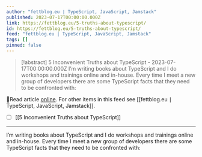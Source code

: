 ```yaml
---
author: "fettblog․eu ∣ TypeScript, JavaScript, Jamstack"
published: 2023-07-17T00:00:00.000Z
link: https://fettblog.eu/5-truths-about-typescript/
id: https://fettblog.eu/5-truths-about-typescript/
feed: "fettblog․eu ∣ TypeScript, JavaScript, Jamstack"
tags: []
pinned: false
---
```

> [!abstract] 5 Inconvenient Truths about TypeScript - 2023-07-17T00:00:00.000Z
> I’m writing books about TypeScript and I do workshops and trainings online and in-house. Every time I meet a new group of developers there are some TypeScript facts that they need to be confronted with:

🔗Read article [online](https://fettblog.eu/5-truths-about-typescript/). For other items in this feed see [[fettblog․eu ∣ TypeScript, JavaScript, Jamstack]].

- [ ] [[5 Inconvenient Truths about TypeScript]]
- - -
I’m writing books about TypeScript and I do workshops and trainings online and in-house. Every time I meet a new group of developers there are some TypeScript facts that they need to be confronted with:
